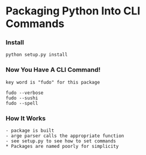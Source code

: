 # Packaging Python Into CLI Commands

### Install
```
python setup.py install
```

### Now You Have A CLI Command!
```
key word is "fudo" for this package

fudo --verbose
fudo --sushi
fudo --spell
```

### How It Works
```
- package is built
- arge parser calls the appropriate function
- see setup.py to see how to set commands
* Packages are named poorly for simplicity
```